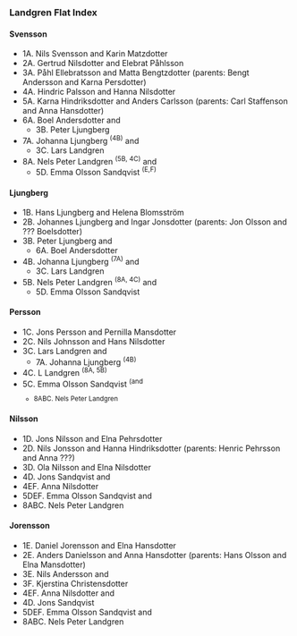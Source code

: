 ### Landgren Flat Index

#### Svensson
- 1A. Nils Svensson and Karin Matzdotter
- 2A. Gertrud Nilsdotter and Elebrat Påhlsson
- 3A. Påhl Ellebratsson and Matta Bengtzdotter (parents: Bengt Andersson and Karna Persdotter)
- 4A. Hindric Palsson and Hanna Nilsdotter
- 5A. Karna Hindriksdotter and Anders Carlsson (parents: Carl Staffenson and Anna Hansdotter)
- 6A. Boel Andersdotter and
  - 3B. Peter Ljungberg
- 7A. Johanna Ljungberg <sup>(4B)</sup> and
  - 3C. Lars Landgren
- 8A. Nels Peter Landgren <sup>(5B, 4C)</sup> and
  - 5D. Emma Olsson Sandqvist <sup>(E,F)</sup>

#### Ljungberg
- 1B. Hans Ljungberg and Helena Blomsström
- 2B. Johannes Ljungberg and Ingar Jonsdotter (parents: Jon Olsson and ??? Boelsdotter)
- 3B. Peter Ljungberg and
  - 6A. Boel Andersdotter
- 4B. Johanna Ljungberg <sup>(7A)</sup> and
  - 3C. Lars Landgren
- 5B. Nels Peter Landgren <sup>(8A, 4C)</sup> and
  - 5D. Emma Olsson Sandqvist

#### Persson
- 1C. Jons Persson and Pernilla Mansdotter
- 2C. Nils Johnsson and Hans Nilsdotter
- 3C. Lars Landgren and
  - 7A. Johanna Ljungberg <sup>(4B)</sup>
- 4C. L Landgren <sup>(8A, 5B)</sup>
- 5C. Emma Olsson Sandqvist <sup>(and
  - 8ABC. Nels Peter Landgren

#### Nilsson
- 1D. Jons Nilsson and Elna Pehrsdotter
- 2D. Nils Jonsson and Hanna Hindriksdotter (parents: Henric Pehrsson and Anna ???)
- 3D. Ola Nilsson and Elna Nilsdotter
- 4D. Jons Sandqvist and 
- 4EF. Anna Nilsdotter
- 5DEF. Emma Olsson Sandqvist and
- 8ABC. Nels Peter Landgren

#### Jorensson
- 1E. Daniel Jorensson and Elna Hansdotter
- 2E. Anders Danielsson and Anna Hansdotter (parents: Hans Olsson and Elna Mansdotter)
- 3E. Nils Andersson and
- 3F. Kjerstina Christensdotter
- 4EF. Anna Nilsdotter and
- 4D. Jons Sandqvist
- 5DEF. Emma Olsson Sandqvist and
- 8ABC. Nels Peter Landgren
